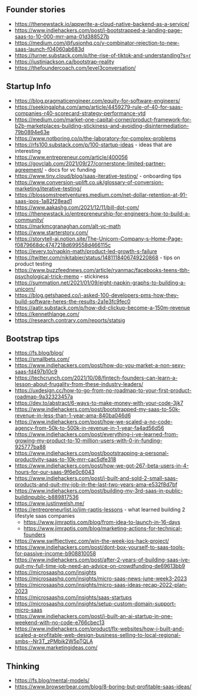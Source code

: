 ## Founder stories

- https://thenewstack.io/appwrite-a-cloud-native-backend-as-a-service/
- https://www.indiehackers.com/post/i-bootstrapped-a-landing-page-saas-to-10-000-mrr-ama-01d388527b
- https://medium.com/@fusionhq.co/y-combinator-rejection-to-new-saas-launch-f04060ab683d
- https://turner.substack.com/p/the-rise-of-tiktok-and-understanding?s=r
- https://justinjackson.ca/bootstrap-reality
- https://thefoundercoach.com/level3conversation/

## Startup Info

- https://blog.pragmaticengineer.com/equity-for-software-engineers/
- https://seekingalpha.com/amp/article/4459279-rule-of-40-for-saas-companies-r40-scorecard-strategy-performance-ytd
- https://medium.com/market-one-capital-corner/product-framework-for-b2b-marketplaces-building-stickiness-and-avoiding-disintermediation-79b0894e63e
- https://www.notboring.co/p/the-laboratory-for-complex-problems
- https://rfs100.substack.com/p/100-startup-ideas - ideas that are interesting
- https://www.entrepreneur.com/article/400056
- https://govclab.com/2021/09/27/cornerstone-limited-partner-agreement/ - docs for vc funding
- https://www.tiny.cloud/blog/saas-iterative-testing/ - onboarding tips
- https://www.conversion-uplift.co.uk/glossary-of-conversion-marketing/iterative-testing/
- https://blossomstreetventures.medium.com/net-dollar-retention-at-91-saas-ipos-1a82f28ead1
- https://www.aakashg.com/2021/12/11/bill-dot-com/
- https://thenewstack.io/entrepreneurship-for-engineers-how-to-build-a-community/
- https://markmcgranaghan.com/alt-vc-math
- https://www.starterstory.com/
- https://storytell-ai.notion.site/The-Unicorn-Company-s-Home-Page-f0879668dc4747218d699558d466115c
- https://every.to/napkin-math/product-led-growth-s-failure
- https://twitter.com/nikitabier/status/1481118406749220868 - tips on product testing
- https://www.buzzfeednews.com/article/ryanmac/facebooks-teens-tbh-psychological-trick-memo - stickiness
- https://summation.net/2021/01/09/eight-napkin-graphs-to-building-a-unicorn/
- https://blog.getshaped.co/i-asked-100-developers-pms-how-they-build-software-heres-the-results-2a1e3fc9fec0
- https://aatir.substack.com/p/how-did-clickup-become-a-150m-revenue
- https://kennethlange.com/
- https://research.contrary.com/reports/statsig

## Bootstrap tips

- https://fs.blog/blog/
- https://smallbets.com/
- https://www.indiehackers.com/post/how-do-you-market-a-non-sexy-saas-fd497b10c9
- https://techcrunch.com/2021/10/08/fintech-founders-can-learn-a-lesson-about-frugality-from-these-industry-leaders/
- https://uxdesign.cc/how-to-go-from-no-roadmap-to-your-first-product-roadmap-9a32323457a
- https://dev.to/abstract/6-ways-to-make-money-with-your-code-3jk7
- https://www.indiehackers.com/post/bootstrapped-my-saas-to-50k-revenue-in-less-than-1-year-ama-840ba046d6
- https://www.indiehackers.com/post/how-we-scaled-a-no-code-agency-from-50k-to-500k-in-revenue-in-1-year-fa4ad56d56
- https://www.indiehackers.com/post/everything-i-ve-learned-from-growing-my-product-to-10-million-users-with-0-in-funding-925777ba88
- https://www.indiehackers.com/post/bootstrapping-a-personal-productivity-saas-to-10k-mrr-cac5dfe318
- https://www.indiehackers.com/post/how-we-got-267-beta-users-in-4-hours-for-our-saas-9f6e0c6043
- https://www.indiehackers.com/post/i-built-and-sold-2-small-saas-products-and-quit-my-job-in-the-last-two-years-ama-e532f8d7bf
- https://www.indiehackers.com/post/building-my-3rd-saas-in-public-buildinpublic-b889817536
- https://www.justinwelsh.me/
- https://entrepreneurlist.io/jim-raptis-lessons - what learned building 2 lifestyle saas companies
  - https://www.jimraptis.com/blog/from-idea-to-launch-in-16-days
  - https://www.jimraptis.com/blog/marketing-actions-for-technical-founders
- https://www.swiftjectivec.com/win-the-week-ios-hack-project/
- https://www.indiehackers.com/post/dont-box-yourself-to-saas-tools-for-passive-income-b908810058
- https://www.indiehackers.com/post/after-2-years-of-building-saas-ive-quit-my-full-time-job-need-an-advice-on-crowdfunding-de69613bb9
- https://microsaashq.com/insights
- https://microsaashq.com/insights/micro-saas-news-june-week3-2023
- https://microsaashq.com/insights/micro-saas-ideas-recap-2022-plan-2023
- https://microsaashq.com/insights/saas-startups
- https://microsaashq.com/insights/setup-custom-domain-support-micro-saas
- https://www.indiehackers.com/post/i-built-an-ai-startup-in-one-weekend-with-no-code-e766cbec13
- https://www.indiehackers.com/product/flx-websites/how-i-built-and-scaled-a-profitable-web-design-business-selling-to-local-regional-smbs--Nr3T_zPMbik2W5pTQLA
- https://www.marketingideas.com/ 

## Thinking
- https://fs.blog/mental-models/
- https://www.browserbear.com/blog/8-boring-but-profitable-saas-ideas/